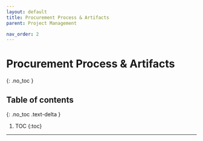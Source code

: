```yaml
---
layout: default
title: Procurement Process & Artifacts
parent: Project Management

nav_order: 2
---
```

# Procurement Process & Artifacts
{: .no_toc }

## Table of contents
{: .no_toc .text-delta }

1. TOC
{:toc}

---
